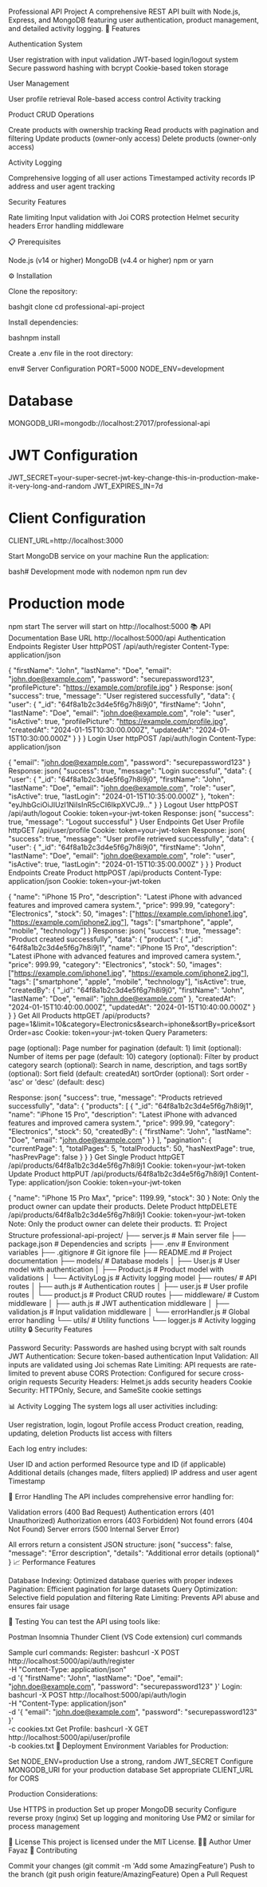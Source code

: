 Professional API Project
A comprehensive REST API built with Node.js, Express, and MongoDB featuring user authentication, product management, and detailed activity logging.
🚀 Features

Authentication System

User registration with input validation
JWT-based login/logout system
Secure password hashing with bcrypt
Cookie-based token storage


User Management

User profile retrieval
Role-based access control
Activity tracking


Product CRUD Operations

Create products with ownership tracking
Read products with pagination and filtering
Update products (owner-only access)
Delete products (owner-only access)


Activity Logging

Comprehensive logging of all user actions
Timestamped activity records
IP address and user agent tracking


Security Features

Rate limiting
Input validation with Joi
CORS protection
Helmet security headers
Error handling middleware



📋 Prerequisites

Node.js (v14 or higher)
MongoDB (v4.4 or higher)
npm or yarn

⚙️ Installation

Clone the repository:

bashgit clone <your-repo-url>
cd professional-api-project

Install dependencies:

bashnpm install

Create a .env file in the root directory:

env# Server Configuration
PORT=5000
NODE_ENV=development

# Database
MONGODB_URI=mongodb://localhost:27017/professional-api

# JWT Configuration
JWT_SECRET=your-super-secret-jwt-key-change-this-in-production-make-it-very-long-and-random
JWT_EXPIRES_IN=7d

# Client Configuration
CLIENT_URL=http://localhost:3000

Start MongoDB service on your machine
Run the application:

bash# Development mode with nodemon
npm run dev

# Production mode
npm start
The server will start on http://localhost:5000
📚 API Documentation
Base URL
http://localhost:5000/api
Authentication Endpoints
Register User
httpPOST /api/auth/register
Content-Type: application/json

{
  "firstName": "John",
  "lastName": "Doe",
  "email": "john.doe@example.com",
  "password": "securepassword123",
  "profilePicture": "https://example.com/profile.jpg"
}
Response:
json{
  "success": true,
  "message": "User registered successfully",
  "data": {
    "user": {
      "_id": "64f8a1b2c3d4e5f6g7h8i9j0",
      "firstName": "John",
      "lastName": "Doe",
      "email": "john.doe@example.com",
      "role": "user",
      "isActive": true,
      "profilePicture": "https://example.com/profile.jpg",
      "createdAt": "2024-01-15T10:30:00.000Z",
      "updatedAt": "2024-01-15T10:30:00.000Z"
    }
  }
}
Login User
httpPOST /api/auth/login
Content-Type: application/json

{
  "email": "john.doe@example.com",
  "password": "securepassword123"
}
Response:
json{
  "success": true,
  "message": "Login successful",
  "data": {
    "user": {
      "_id": "64f8a1b2c3d4e5f6g7h8i9j0",
      "firstName": "John",
      "lastName": "Doe",
      "email": "john.doe@example.com",
      "role": "user",
      "isActive": true,
      "lastLogin": "2024-01-15T10:35:00.000Z"
    },
    "token": "eyJhbGciOiJIUzI1NiIsInR5cCI6IkpXVCJ9..."
  }
}
Logout User
httpPOST /api/auth/logout
Cookie: token=your-jwt-token
Response:
json{
  "success": true,
  "message": "Logout successful"
}
User Endpoints
Get User Profile
httpGET /api/user/profile
Cookie: token=your-jwt-token
Response:
json{
  "success": true,
  "message": "User profile retrieved successfully",
  "data": {
    "user": {
      "_id": "64f8a1b2c3d4e5f6g7h8i9j0",
      "firstName": "John",
      "lastName": "Doe",
      "email": "john.doe@example.com",
      "role": "user",
      "isActive": true,
      "lastLogin": "2024-01-15T10:35:00.000Z"
    }
  }
}
Product Endpoints
Create Product
httpPOST /api/products
Content-Type: application/json
Cookie: token=your-jwt-token

{
  "name": "iPhone 15 Pro",
  "description": "Latest iPhone with advanced features and improved camera system.",
  "price": 999.99,
  "category": "Electronics",
  "stock": 50,
  "images": ["https://example.com/iphone1.jpg", "https://example.com/iphone2.jpg"],
  "tags": ["smartphone", "apple", "mobile", "technology"]
}
Response:
json{
  "success": true,
  "message": "Product created successfully",
  "data": {
    "product": {
      "_id": "64f8a1b2c3d4e5f6g7h8i9j1",
      "name": "iPhone 15 Pro",
      "description": "Latest iPhone with advanced features and improved camera system.",
      "price": 999.99,
      "category": "Electronics",
      "stock": 50,
      "images": ["https://example.com/iphone1.jpg", "https://example.com/iphone2.jpg"],
      "tags": ["smartphone", "apple", "mobile", "technology"],
      "isActive": true,
      "createdBy": {
        "_id": "64f8a1b2c3d4e5f6g7h8i9j0",
        "firstName": "John",
        "lastName": "Doe",
        "email": "john.doe@example.com"
      },
      "createdAt": "2024-01-15T10:40:00.000Z",
      "updatedAt": "2024-01-15T10:40:00.000Z"
    }
  }
}
Get All Products
httpGET /api/products?page=1&limit=10&category=Electronics&search=iphone&sortBy=price&sortOrder=asc
Cookie: token=your-jwt-token
Query Parameters:

page (optional): Page number for pagination (default: 1)
limit (optional): Number of items per page (default: 10)
category (optional): Filter by product category
search (optional): Search in name, description, and tags
sortBy (optional): Sort field (default: createdAt)
sortOrder (optional): Sort order - 'asc' or 'desc' (default: desc)

Response:
json{
  "success": true,
  "message": "Products retrieved successfully",
  "data": {
    "products": [
      {
        "_id": "64f8a1b2c3d4e5f6g7h8i9j1",
        "name": "iPhone 15 Pro",
        "description": "Latest iPhone with advanced features and improved camera system.",
        "price": 999.99,
        "category": "Electronics",
        "stock": 50,
        "createdBy": {
          "firstName": "John",
          "lastName": "Doe",
          "email": "john.doe@example.com"
        }
      }
    ],
    "pagination": {
      "currentPage": 1,
      "totalPages": 5,
      "totalProducts": 50,
      "hasNextPage": true,
      "hasPrevPage": false
    }
  }
}
Get Single Product
httpGET /api/products/64f8a1b2c3d4e5f6g7h8i9j1
Cookie: token=your-jwt-token
Update Product
httpPUT /api/products/64f8a1b2c3d4e5f6g7h8i9j1
Content-Type: application/json
Cookie: token=your-jwt-token

{
  "name": "iPhone 15 Pro Max",
  "price": 1199.99,
  "stock": 30
}
Note: Only the product owner can update their products.
Delete Product
httpDELETE /api/products/64f8a1b2c3d4e5f6g7h8i9j1
Cookie: token=your-jwt-token
Note: Only the product owner can delete their products.
🏗️ Project Structure
professional-api-project/
├── server.js                 # Main server file
├── package.json              # Dependencies and scripts
├── .env                      # Environment variables
├── .gitignore               # Git ignore file
├── README.md                # Project documentation
├── models/                  # Database models
│   ├── User.js              # User model with authentication
│   ├── Product.js           # Product model with validations
│   └── ActivityLog.js       # Activity logging model
├── routes/                  # API routes
│   ├── auth.js              # Authentication routes
│   ├── user.js              # User profile routes
│   └── product.js           # Product CRUD routes
├── middleware/              # Custom middleware
│   ├── auth.js              # JWT authentication middleware
│   ├── validation.js        # Input validation middleware
│   └── errorHandler.js      # Global error handling
└── utils/                   # Utility functions
    └── logger.js            # Activity logging utility
🔒 Security Features

Password Security: Passwords are hashed using bcrypt with salt rounds
JWT Authentication: Secure token-based authentication
Input Validation: All inputs are validated using Joi schemas
Rate Limiting: API requests are rate-limited to prevent abuse
CORS Protection: Configured for secure cross-origin requests
Security Headers: Helmet.js adds security headers
Cookie Security: HTTPOnly, Secure, and SameSite cookie settings

📊 Activity Logging
The system logs all user activities including:

User registration, login, logout
Profile access
Product creation, reading, updating, deletion
Products list access with filters

Each log entry includes:

User ID and action performed
Resource type and ID (if applicable)
Additional details (changes made, filters applied)
IP address and user agent
Timestamp

🚨 Error Handling
The API includes comprehensive error handling for:

Validation errors (400 Bad Request)
Authentication errors (401 Unauthorized)
Authorization errors (403 Forbidden)
Not found errors (404 Not Found)
Server errors (500 Internal Server Error)

All errors return a consistent JSON structure:
json{
  "success": false,
  "message": "Error description",
  "details": "Additional error details (optional)"
}
📈 Performance Features

Database Indexing: Optimized database queries with proper indexes
Pagination: Efficient pagination for large datasets
Query Optimization: Selective field population and filtering
Rate Limiting: Prevents API abuse and ensures fair usage

🧪 Testing
You can test the API using tools like:

Postman
Insomnia
Thunder Client (VS Code extension)
curl commands

Sample curl commands:
Register:
bashcurl -X POST http://localhost:5000/api/auth/register \
  -H "Content-Type: application/json" \
  -d '{
    "firstName": "John",
    "lastName": "Doe",
    "email": "john.doe@example.com",
    "password": "securepassword123"
  }'
Login:
bashcurl -X POST http://localhost:5000/api/auth/login \
  -H "Content-Type: application/json" \
  -d '{
    "email": "john.doe@example.com",
    "password": "securepassword123"
  }' \
  -c cookies.txt
Get Profile:
bashcurl -X GET http://localhost:5000/api/user/profile \
  -b cookies.txt
🚀 Deployment
Environment Variables for Production:

Set NODE_ENV=production
Use a strong, random JWT_SECRET
Configure MONGODB_URI for your production database
Set appropriate CLIENT_URL for CORS

Production Considerations:

Use HTTPS in production
Set up proper MongoDB security
Configure reverse proxy (nginx)
Set up logging and monitoring
Use PM2 or similar for process management

📝 License
This project is licensed under the MIT License.
👨‍💻 Author
Umer Fayaz
🤝 Contributing

Commit your changes (git commit -m 'Add some AmazingFeature')
Push to the branch (git push origin feature/AmazingFeature)
Open a Pull Request

